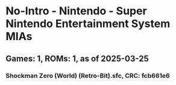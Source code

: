 # No-Intro - Nintendo - Super Nintendo Entertainment System MIAs
## Games: 1, ROMs: 1, as of 2025-03-25

### Shockman Zero (World) (Retro-Bit).sfc, CRC: fcb661e6
